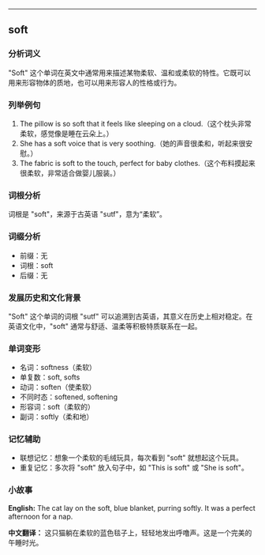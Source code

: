 
---------------
## soft
### 分析词义
"Soft" 这个单词在英文中通常用来描述某物柔软、温和或柔软的特性。它既可以用来形容物体的质地，也可以用来形容人的性格或行为。

### 列举例句
1. The pillow is so soft that it feels like sleeping on a cloud.（这个枕头非常柔软，感觉像是睡在云朵上。）
2. She has a soft voice that is very soothing.（她的声音很柔和，听起来很安慰。）
3. The fabric is soft to the touch, perfect for baby clothes.（这个布料摸起来很柔软，非常适合做婴儿服装。）

### 词根分析
词根是 "soft"，来源于古英语 "sutf"，意为“柔软”。

### 词缀分析
- 前缀：无
- 词根：soft
- 后缀：无

### 发展历史和文化背景
"Soft" 这个单词的词根 "sutf" 可以追溯到古英语，其意义在历史上相对稳定。在英语文化中，"soft" 通常与舒适、温柔等积极特质联系在一起。

### 单词变形
- 名词：softness（柔软）
- 单复数：soft, softs
- 动词：soften（使柔软）
- 不同时态：softened, softening
- 形容词：soft（柔软的）
- 副词：softly（柔和地）

### 记忆辅助
- 联想记忆：想象一个柔软的毛绒玩具，每次看到 "soft" 就想起这个玩具。
- 重复记忆：多次将 "soft" 放入句子中，如 "This is soft" 或 "She is soft"。

### 小故事
**English:**
The cat lay on the soft, blue blanket, purring softly. It was a perfect afternoon for a nap.

**中文翻译：**
这只猫躺在柔软的蓝色毯子上，轻轻地发出呼噜声。这是一个完美的午睡时光。

